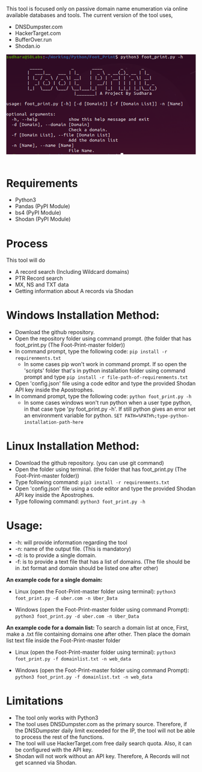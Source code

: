 

This tool is focused only on passive domain name enumeration via online available databases and tools. The current version of the tool uses,
 - DNSDumpster.com 
 - HackerTarget.com
 - BufferOver.run
 - Shodan.io

<div><img style='text-align:center;' src='./images/a.png'/></div>
<br>

# Requirements

 - Python3
 - Pandas (PyPI Module)
 - bs4 (PyPI Module)
 - Shodan (PyPI Module)

# Process

This tool will do 

 - A record search (Including Wildcard domains)
 - PTR Record search 
 - MX, NS and TXT data 
 - Getting information about A records via Shodan

# Windows Installation Method:

 - Download the github repository.
 - Open the repository folder using command prompt. (the folder that has foot_print.py (The Foot-Print-master folder))
 - In command prompt, type the following code: `pip install -r requirenments.txt`
	 - In some cases pip won't work in command prompt. If so open the 'scripts' folder that's in python installation folder using command prompt and type `pip install -r file-path-of-requirenments.txt`
 - Open 'config.json' file using a code editor and type the provided Shodan API key inside the Apostrophes.
 - In command prompt, type the following code: `python foot_print.py -h`
	 - In some cases windows won't run python when a user type python, in that case type 'py foot_print.py -h'. If  still python gives an error set an environment variable for python. `SET PATH=%PATH%;type-python-installation-path-here`

# Linux Installation Method:

 - Download the github repository. (you can use git command)
 - Open the folder using terminal. (the folder that has foot_print.py (The Foot-Print-master folder))
 - Type following command: `pip3 install -r requirenments.txt`
 - Open 'config.json' file using a code editor and type the provided Shodan API key inside the Apostrophes.
 - Type following command: `python3 foot_print.py -h`
  
 
# Usage:
 - -h: will provide information regarding the tool
 - -n: name of the output file. (This is mandatory)
 - -d: is to provide a single domain.
 - -f: is to provide a text file that has a list of domains. (The file should be in .txt format and domain should be listed one after other)

**An example code for a single domain:**

 - Linux (open the Foot-Print-master folder using terminal): `python3
   foot_print.py -d uber.com -n Uber_Data`

 - Windows (open the Foot-Print-master folder using command Prompt):
   `python3 foot_print.py -d uber.com -n Uber_Data`

**An example code for a domain list:**
To search a domain list at once, First, make a .txt file containing domains one after other. Then place the domain list text file inside the Foot-Print-master folder

 - Linux (open the  Foot-Print-master folder using terminal): `python3
   foot_print.py -f domainlist.txt -n web_data`

 - Windows (open the Foot-Print-master folder using command Prompt):
   `python3 foot_print.py -f domainlist.txt -n web_data`

# Limitations

 - The tool only works with Python3
 - The tool uses DNSDumpster.com as the primary source. Therefore, if the DNSDumpster daily limit exceeded for the IP, the tool will not be able to process the rest of the functions.
 - The tool will use HackerTarget.com free daily search quota. Also, it can be configured with the API key.
 - Shodan will not work without an API key. Therefore, A Records will not get scanned via Shodan.

